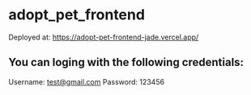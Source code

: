 # adopt_pet_frontend
Deployed at: https://adopt-pet-frontend-jade.vercel.app/


## You can loging with the following credentials: 
Username: test@gmail.com 
Password: 123456

